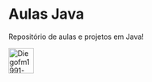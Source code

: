 # Aulas Java
Repositório de aulas e projetos em Java!
<p>
<img align="center" alt="Diegofm1991-Java" height="50" width="50" src="https://cdn.jsdelivr.net/gh/devicons/devicon/icons/java/java-original.svg">
</p>
